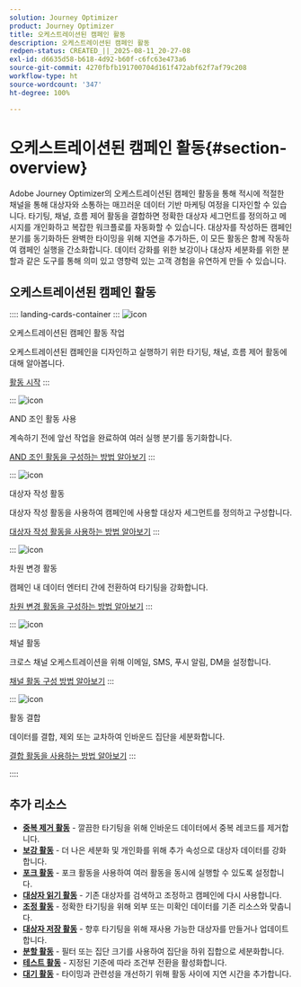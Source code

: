 ```yaml
---
solution: Journey Optimizer
product: Journey Optimizer
title: 오케스트레이션된 캠페인 활동
description: 오케스트레이션된 캠페인 활동
redpen-status: CREATED_||_2025-08-11_20-27-08
exl-id: d6635d58-b618-4d92-b60f-c6fc63e473a6
source-git-commit: 4270fbfb191700704d161f472abf62f7af79c208
workflow-type: ht
source-wordcount: '347'
ht-degree: 100%

---
```


# 오케스트레이션된 캠페인 활동{#section-overview}

Adobe Journey Optimizer의 오케스트레이션된 캠페인 활동을 통해 적시에 적절한 채널을 통해 대상자와 소통하는 매끄러운 데이터 기반 마케팅 여정을 디자인할 수 있습니다. 타기팅, 채널, 흐름 제어 활동을 결합하면 정확한 대상자 세그먼트를 정의하고 메시지를 개인화하고 복잡한 워크플로를 자동화할 수 있습니다. 대상자를 작성하든 캠페인 분기를 동기화하든 완벽한 타이밍을 위해 지연을 추가하든, 이 모든 활동은 함께 작동하여 캠페인 실행을 간소화합니다. 데이터 강화를 위한 보강이나 대상자 세분화를 위한 분할과 같은 도구를 통해 의미 있고 영향력 있는 고객 경험을 유연하게 만들 수 있습니다.

## 오케스트레이션된 캠페인 활동

:::: landing-cards-container
:::
![icon](https://cdn.experienceleague.adobe.com/icons/book.svg?lang=ko)

오케스트레이션된 캠페인 활동 작업

오케스트레이션된 캠페인을 디자인하고 실행하기 위한 타기팅, 채널, 흐름 제어 활동에 대해 알아봅니다.

[활동 시작](../using/orchestrated/activities/about-activities.md)
:::

:::
![icon](https://cdn.experienceleague.adobe.com/icons/code-branch.svg?lang=ko)

AND 조인 활동 사용

계속하기 전에 앞선 작업을 완료하여 여러 실행 분기를 동기화합니다.

[AND 조인 활동을 구성하는 방법 알아보기](../using/orchestrated/activities/and-join.md)
:::

:::
![icon](https://cdn.experienceleague.adobe.com/icons/bullseye.svg?lang=ko)

대상자 작성 활동

대상자 작성 활동을 사용하여 캠페인에 사용할 대상자 세그먼트를 정의하고 구성합니다.

[대상자 작성 활동을 사용하는 방법 알아보기](../using/orchestrated/activities/build-audience.md)
:::

:::
![icon](https://cdn.experienceleague.adobe.com/icons/gear.svg?lang=ko)

차원 변경 활동

캠페인 내 데이터 엔터티 간에 전환하여 타기팅을 강화합니다.

[차원 변경 활동을 구성하는 방법 알아보기](../using/orchestrated/activities/change-dimension.md)
:::

:::
![icon](https://cdn.experienceleague.adobe.com/icons/list-check.svg?lang=ko)

채널 활동

크로스 채널 오케스트레이션을 위해 이메일, SMS, 푸시 알림, DM을 설정합니다.

[채널 활동 구성 방법 알아보기](../using/orchestrated/activities/channels.md)
:::

:::
![icon](https://cdn.experienceleague.adobe.com/icons/puzzle-piece.svg?lang=ko)

활동 결합

데이터를 결합, 제외 또는 교차하여 인바운드 집단을 세분화합니다.

[결합 활동을 사용하는 방법 알아보기](../using/orchestrated/activities/combine.md)
:::

::::


## 추가 리소스

- **[중복 제거 활동](../using/orchestrated/activities/deduplication.md)** - 깔끔한 타기팅을 위해 인바운드 데이터에서 중복 레코드를 제거합니다.
- **[보강 활동](../using/orchestrated/activities/enrichment.md)** - 더 나은 세분화 및 개인화를 위해 추가 속성으로 대상자 데이터를 강화합니다.
- **[포크 활동](../using/orchestrated/activities/fork.md)** - 포크 활동을 사용하여 여러 활동을 동시에 실행할 수 있도록 설정합니다.
- **[대상자 읽기 활동](../using/orchestrated/activities/read-audience.md)** - 기존 대상자를 검색하고 조정하고 캠페인에 다시 사용합니다.
- **[조정 활동](../using/orchestrated/activities/reconciliation.md)** - 정확한 타기팅을 위해 외부 또는 미확인 데이터를 기존 리소스와 맞춥니다.
- **[대상자 저장 활동](../using/orchestrated/activities/save-audience.md)** - 향후 타기팅을 위해 재사용 가능한 대상자를 만들거나 업데이트합니다.
- **[분할 활동](../using/orchestrated/activities/split.md)** - 필터 또는 집단 크기를 사용하여 집단을 하위 집합으로 세분화합니다.
- **[테스트 활동](../using/orchestrated/activities/test.md)** - 지정된 기준에 따라 조건부 전환을 활성화합니다.
- **[대기 활동](../using/orchestrated/activities/wait.md)** - 타이밍과 관련성을 개선하기 위해 활동 사이에 지연 시간을 추가합니다.
